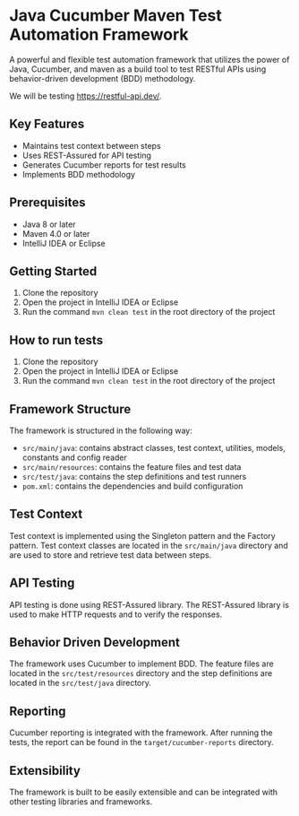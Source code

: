 # Java Cucumber Maven Test Automation Framework

A powerful and flexible test automation framework that utilizes the power of Java, Cucumber, and maven as a build tool to test RESTful APIs using behavior-driven development (BDD) methodology.

We will be testing https://restful-api.dev/.

## Key Features
- Maintains test context between steps
- Uses REST-Assured for API testing
- Generates Cucumber reports for test results
- Implements BDD methodology

## Prerequisites
- Java 8 or later
- Maven 4.0 or later
- IntelliJ IDEA or Eclipse

## Getting Started
1. Clone the repository
2. Open the project in IntelliJ IDEA or Eclipse
3. Run the command `mvn clean test` in the root directory of the project

## How to run tests
1. Clone the repository
2. Open the project in IntelliJ IDEA or Eclipse
3. Run the command `mvn clean test` in the root directory of the project

## Framework Structure
The framework is structured in the following way:
- `src/main/java`: contains abstract classes, test context, utilities, models, constants and config reader
- `src/main/resources`: contains the feature files and test data
- `src/test/java`: contains the step definitions and test runners
- `pom.xml`: contains the dependencies and build configuration

## Test Context
Test context is implemented using the Singleton pattern and the Factory pattern. Test context classes are located in the `src/main/java` directory and are used to store and retrieve test data between steps.

## API Testing
API testing is done using REST-Assured library. The REST-Assured library is used to make HTTP requests and to verify the responses.

## Behavior Driven Development
The framework uses Cucumber to implement BDD. The feature files are located in the `src/test/resources` directory and the step definitions are located in the `src/test/java` directory.

## Reporting
Cucumber reporting is integrated with the framework. After running the tests, the report can be found in the `target/cucumber-reports` directory.

## Extensibility
The framework is built to be easily extensible and can be integrated with other testing libraries and frameworks.

